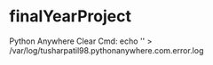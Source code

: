 # finalYearProject
Python Anywhere Clear Cmd:  echo '' > /var/log/tusharpatil98.pythonanywhere.com.error.log